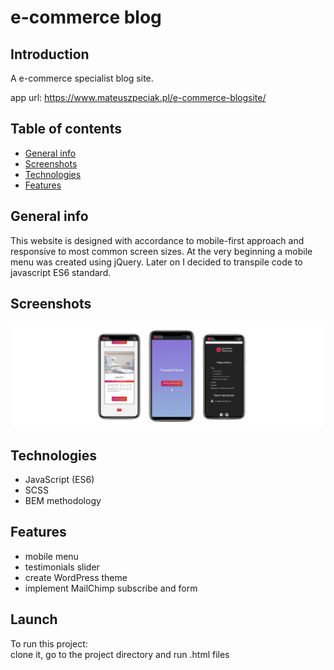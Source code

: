 # e-commerce blog

## Introduction 

A e-commerce specialist blog site.

app url: https://www.mateuszpeciak.pl/e-commerce-blogsite/

## Table of contents
* [General info](#general-info)
* [Screenshots](#screenshots)
* [Technologies](#technologies)
* [Features](#features)

## General info
This website is designed with accordance to mobile-first approach and responsive to most common screen sizes.
At the very beginning a mobile menu was created using jQuery. Later on I decided to transpile code to javascript ES6 standard.

## Screenshots
![mockup TURN TIMER](/mockup/mockup.png)

## Technologies
* JavaScript (ES6)
* SCSS
* BEM methodology

## Features
* mobile menu
* testimonials slider
* create WordPress theme
* implement MailChimp subscribe and form 

## Launch
To run this project:  
clone it, go to the project directory and run .html files

